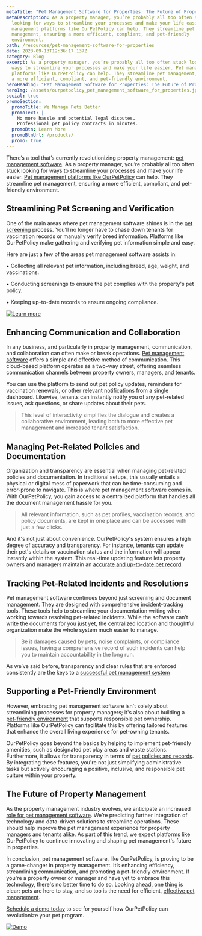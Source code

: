 ```yaml
---
metaTitle: "Pet Management Software for Properties: The Future of Property Management"
metaDescription: As a property manager, you’re probably all too often stuck
  looking for ways to streamline your processes and make your life easier. Pet
  management platforms like OurPetPolicy can help. They streamline pet
  management, ensuring a more efficient, compliant, and pet-friendly
  environment.
path: /resources/pet-management-software-for-properties
date: 2023-09-13T12:36:17.137Z
category: Blog
excerpt: As a property manager, you’re probably all too often stuck looking for
  ways to streamline your processes and make your life easier. Pet management
  platforms like OurPetPolicy can help. They streamline pet management, ensuring
  a more efficient, compliant, and pet-friendly environment.
heroHeading: "Pet Management Software for Properties: The Future of Property Management"
heroImg: /assets/ourpetpolicy_pet_management_software_for_properties.jpg
social: true
promoSection:
  promoTitle: We Manage Pets Better
  promoText: |-
    No more hassle and potential legal disputes.
    Professional pet policy contracts in minutes.
  promoBtn: Learn More
  promoBtnUrl: /products/
  promo: true
---
```

There’s a tool that’s currently revolutionizing property management: [pet management software](https://landlordtech.com/resources/benefits-of-going-digital). As a property manager, you’re probably all too often stuck looking for ways to streamline your processes and make your life easier. [Pet management platforms like OurPetPolicy](https://landlordtech.com/products) can help. They streamline pet management, ensuring a more efficient, compliant, and pet-friendly environment.

## Streamlining Pet Screening and Verification

One of the main areas where pet management software shines is in the [pet screening](https://landlordtech.com/resources/best-practices-to-properly-screen-pets-for-apartments) process. You’ll no longer have to chase down tenants for vaccination records or manually verify breed information. Platforms like OurPetPolicy make gathering and verifying pet information simple and easy.

Here are just a few of the areas pet management software assists in:

• Collecting all relevant pet information, including breed, age, weight, and vaccinations. 

• Conducting screenings to ensure the pet complies with the property's pet policy.

• Keeping up-to-date records to ensure ongoing compliance.



[![Learn more](/assets/streamline_pet_management_program_for_landlords.png "Learn more")](https://landlordtech.com/products)

## Enhancing Communication and Collaboration

In any business, and particularly in property management, communication, and collaboration can often make or break operations. [Pet management software](https://landlordtech.com/resources/top-pet-management-software-features-for-properties) offers a simple and effective method of communication. This cloud-based platform operates as a two-way street, offering seamless communication channels between property owners, managers, and tenants.

You can use the platform to send out pet policy updates, reminders for vaccination renewals, or other relevant notifications from a single dashboard. Likewise, tenants can instantly notify you of any pet-related issues, ask questions, or share updates about their pets.

> This level of interactivity simplifies the dialogue and creates a collaborative environment, leading both to more effective pet management and increased tenant satisfaction.

## Managing Pet-Related Policies and Documentation

Organization and transparency are essential when managing pet-related policies and documentation. In traditional setups, this usually entails a physical or digital mess of paperwork that can be time-consuming and error-prone to navigate. This is where pet management software comes in. With OurPetPolicy, you gain access to a centralized platform that handles all the document management hassle for you.

> All relevant information, such as pet profiles, vaccination records, and policy documents, are kept in one place and can be accessed with just a few clicks.

And it's not just about convenience. OurPetPolicy's system ensures a high degree of accuracy and transparency. For instance, tenants can update their pet's details or vaccination status and the information will appear instantly within the system. This real-time updating feature lets property owners and managers maintain an [accurate and up-to-date pet record](https://landlordtech.com/resources/renting-to-pet-owners-records-every-landlord-should-keep)

## Tracking Pet-Related Incidents and Resolutions

Pet management software continues beyond just screening and document management. They are designed with comprehensive incident-tracking tools. These tools help to streamline your documentation writing when working towards resolving pet-related incidents. While the software can’t write the documents for you just yet, the centralized location and thoughtful organization make the whole system much easier to manage.

> Be it damages caused by pets, noise complaints, or compliance issues, having a comprehensive record of such incidents can help you to maintain accountability in the long run.

As we’ve said before, transparency and clear rules that are enforced consistently are the keys to a [successful pet management system](https://landlordtech.com/resources/pet-management-software-benefits-and-roi)

## Supporting a Pet-Friendly Environment

However, embracing pet management software isn't solely about streamlining processes for property managers; it's also about building a [pet-friendly environment](https://landlordtech.com/resources/how-to-implement-a-pet-friendly-policy-at-your-rental-property) that supports responsible pet ownership. Platforms like OurPetPolicy can facilitate this by offering tailored features that enhance the overall living experience for pet-owning tenants.

OurPetPolicy goes beyond the basics by helping to implement pet-friendly amenities, such as designated pet play areas and waste stations. Furthermore, it allows for transparency in terms of [pet policies and records](https://landlordtech.com/resources/landlord-Q&A-should-you-move-to-a-pet-friendly-policy). By integrating these features, you're not just simplifying administrative tasks but actively encouraging a positive, inclusive, and responsible pet culture within your property.

## The Future of Property Management

As the property management industry evolves, we anticipate an increased [role for pet management software](https://landlordtech.com/resources/pet-management-platforms-are-worth-the-investment-here-is-why). We’re predicting further integration of technology and data-driven solutions to streamline operations. These should help improve the pet management experience for property managers and tenants alike. As part of this trend, we expect platforms like OurPetPolicy to continue innovating and shaping pet management's future in properties.

In conclusion, pet management software, like OurPetPolicy, is proving to be a game-changer in property management. It’s enhancing efficiency, streamlining communication, and promoting a pet-friendly environment. If you're a property owner or manager and have yet to embrace this technology, there's no better time to do so. Looking ahead, one thing is clear: pets are here to stay, and so too is the need for efficient, [effective pet management](https://landlordtech.com/resources/pet-management-in-properties).

[Schedule a demo today](https://info.ourpetpolicy.com/demo/) to see for yourself how OurPetPolicy can revolutionize your pet program.

[![Demo](/assets/pet_program_for_rental_properties.png "Demo")](https://info.ourpetpolicy.com/demo/)